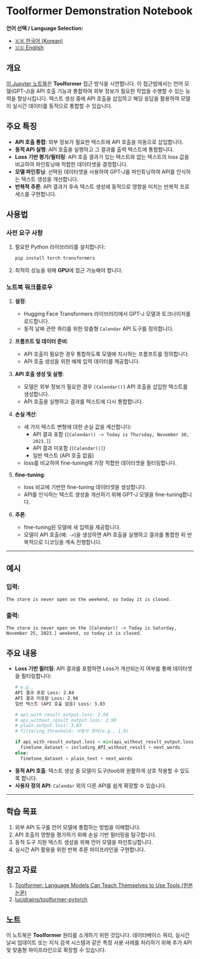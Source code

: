# Toolformer Demonstration Notebook

**언어 선택 / Language Selection:**

- [🇰🇷 한국어 (Korean)](README.ko.md)
- [🇺🇸 English](README.md)

## 개요  
[이 Jupyter 노트북](https://github.com/limJhyeok/toolformer-experiment/blob/main/jupyter.ipynb)은 **Toolformer** 접근 방식을 시연합니다. 이 접근법에서는 언어 모델(GPT-J)을 API 호출 기능과 통합하여 외부 정보가 필요한 작업을 수행할 수 있는 능력을 향상시킵니다. 텍스트 생성 중에 API 호출을 삽입하고 해당 응답을 활용하여 모델이 실시간 데이터를 동적으로 통합할 수 있습니다.

## 주요 특징  
- **API 호출 통합**: 외부 정보가 필요한 텍스트에 API 호출을 자동으로 삽입합니다.  
- **동적 API 실행**: API 호출을 실행하고 그 결과를 출력 텍스트에 통합합니다.  
- **Loss 기반 평가/필터링**: API 호출 결과가 있는 텍스트와 없는 텍스트의 loss 값을 비교하여 파인튜닝에 적합한 데이터셋을 결정합니다.  
- **모델 파인튜닝**: 선택된 데이터셋을 사용하여 GPT-J를 파인튜닝하여 API를 인식하는 텍스트 생성을 개선합니다.  
- **반복적 추론**: API 결과가 후속 텍스트 생성에 동적으로 영향을 미치는 반복적 프로세스를 구현합니다.

## 사용법  
### 사전 요구 사항  
1. 필요한 Python 라이브러리를 설치합니다:  
   ```bash
   pip install torch transformers
   ```
   
2. 최적의 성능을 위해 **GPU**에 접근 가능해야 합니다.

### 노트북 워크플로우  
1. **설정**:  
   - Hugging Face Transformers 라이브러리에서 GPT-J 모델과 토크나이저를 로드합니다.  
   - 동적 날짜 관련 쿼리를 위한 맞춤형 `Calendar` API 도구를 정의합니다.  

2. **프롬프트 및 데이터 준비**:  
   - API 호출이 필요한 경우 통합하도록 모델에 지시하는 프롬프트를 정의합니다.  
   - API 호출 생성을 위한 예제 입력 데이터를 제공합니다.

3. **API 호출 생성 및 실행**:  
   - 모델은 외부 정보가 필요한 경우 `[Calendar()]` API 호출을 삽입한 텍스트를 생성합니다.  
   - API 호출을 실행하고 결과를 텍스트에 다시 통합합니다.

4. **손실 계산**:  
   - 세 가지 텍스트 변형에 대한 손실 값을 계산합니다:
     - API 결과 포함 (`[Calendar() -> Today is Thursday, November 30, 2023.]`)
     - API 결과 미포함 (`[Calendar()]`)
     - 일반 텍스트 (API 호출 없음)  
   - loss를 비교하여 fine-tuning에 가장 적합한 데이터셋을 필터링합니다.

5. **fine-tuning**:  
   - loss 비교에 기반한 fine-tuning 데이터셋을 생성합니다.  
   - API를 인식하는 텍스트 생성을 개선하기 위해 GPT-J 모델을 fine-tuning합니다.

6. **추론**:  
   - fine-tuning된 모델에 새 입력을 제공합니다.  
   - 모델이 API 호출(예: `->`)을 생성하면 API 호출을 실행하고 결과를 통합한 뒤 반복적으로 디코딩을 계속 진행합니다.

---

## 예시  
### 입력:  
```text
The store is never open on the weekend, so today it is closed.
```

### 출력:  
```text
The store is never open on the [Calendar() -> Today is Saturday, November 25, 2023.] weekend, so today it is closed.
```

## 주요 내용  
- **Loss 기반 필터링**: API 결과를 포함하면 Loss가 개선되는지 여부를 통해 데이터셋을 필터링합니다:
  ```bash
  # e.g.,
  API 결과 포함 Loss: 2.84
  API 결과 미포함 Loss: 2.98
  일반 텍스트 (API 호출 없음) Loss: 3.83
  ```
  ```python
  # api_with_result_output.loss: 2.84
  # api_without_result_output.loss: 2.98
  # plain_output.loss: 3.83
  # filtering_threshold: 사용자 정의(e.g., 1.0)
  
  if api_with_result_output.loss < min(api_without_result_output.loss, plain_output.loss) + filtering_threshold:
    finetune_dataset = including_API_without_result + next_words
  else:
    finetune_dataset = plain_text + next_words
  ```
- **동적 API 호출**: 텍스트 생성 중 모델이 도구(tool)와 원활하게 상호 작용할 수 있도록 합니다.  
- **사용자 정의 API**: `Calendar` 외의 다른 API를 쉽게 확장할 수 있습니다.

---

## 학습 목표  
1. 외부 API 도구를 언어 모델에 통합하는 방법을 이해합니다.  
2. API 호출의 영향을 평가하기 위해 손실 기반 필터링을 탐구합니다.  
3. 동적 도구 지원 텍스트 생성을 위해 언어 모델을 파인튜닝합니다.  
4. 실시간 API 활용을 위한 반복 추론 파이프라인을 구현합니다.

## 참고 자료  
1. [Toolformer: Language Models Can Teach Themselves to Use Tools (원본 논문)](https://arxiv.org/abs/2302.04761)  
2. [lucidrains/toolformer-pytorch](https://github.com/lucidrains/toolformer-pytorch)

## 노트  
이 노트북은 **Toolformer** 원리를 소개하기 위한 것입니다. 데이터베이스 쿼리, 실시간 날씨 업데이트 또는 지식 검색 시스템과 같은 특정 사용 사례를 처리하기 위해 추가 API 및 맞춤형 파이프라인으로 확장할 수 있습니다.
